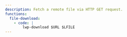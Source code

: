 ```yaml
---
description: Fetch a remote file via HTTP GET request.
functions:
  file-download:
    - code: |
        lwp-download $URL $LFILE
---
```

